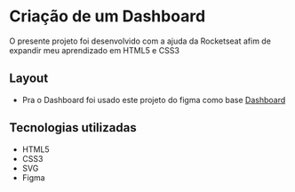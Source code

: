 # Criação de um Dashboard
O presente projeto foi desenvolvido com a ajuda da Rocketseat afim de expandir meu aprendizado em HTML5 e CSS3

## Layout
- Pra o Dashboard foi usado este projeto do figma como base [Dashboard](https://www.figma.com/community/file/1210217615683203825)

## Tecnologias utilizadas
- HTML5
- CSS3
- SVG
- Figma